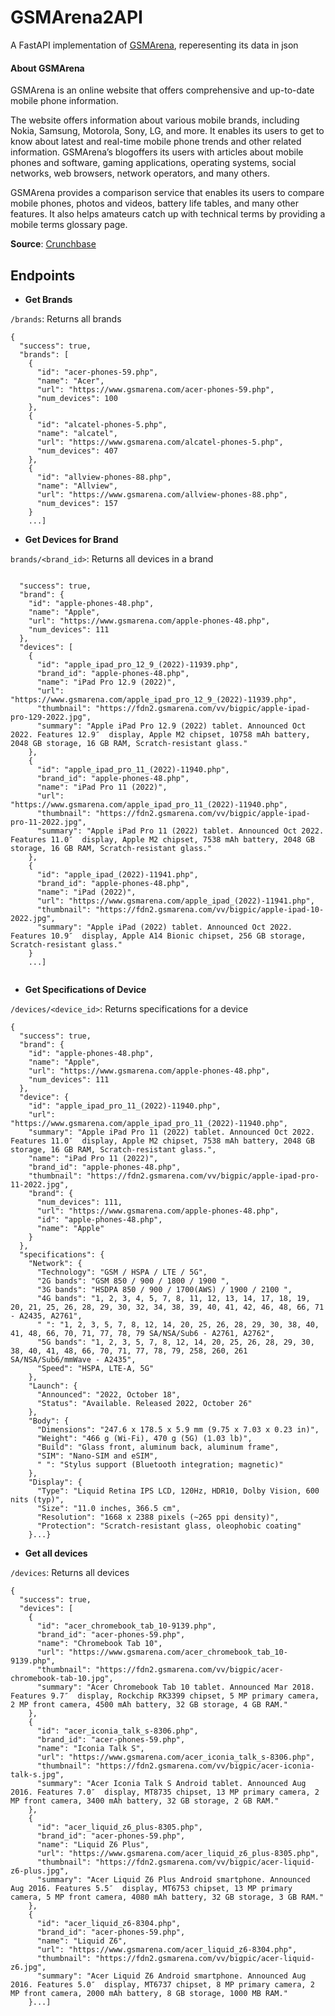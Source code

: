 # GSMArena2API
A FastAPI implementation of [GSMArena](https://www.gsmarena.com/), reperesenting its data in json

#### About GSMArena
GSMArena is an online website that offers comprehensive and up-to-date mobile phone information.

The website offers information about various mobile brands, including Nokia, Samsung, Motorola, Sony, LG, and more. It enables its users to get to know about latest and real-time mobile phone trends and other related information. GSMArena’s blogoffers its users with articles about mobile phones and software, gaming applications, operating systems, social networks, web browsers, network operators, and many others.

GSMArena provides a comparison service that enables its users to compare mobile phones, photos and videos, battery life tables, and many other features. It also helps amateurs catch up with technical terms by providing a mobile terms glossary page.

**Source**: [Crunchbase](https://www.crunchbase.com/organization/gsmarena)

## Endpoints

- **Get Brands**

`/brands`: Returns all brands
```
{
  "success": true,
  "brands": [
    {
      "id": "acer-phones-59.php",
      "name": "Acer",
      "url": "https://www.gsmarena.com/acer-phones-59.php",
      "num_devices": 100
    },
    {
      "id": "alcatel-phones-5.php",
      "name": "alcatel",
      "url": "https://www.gsmarena.com/alcatel-phones-5.php",
      "num_devices": 407
    },
    {
      "id": "allview-phones-88.php",
      "name": "Allview",
      "url": "https://www.gsmarena.com/allview-phones-88.php",
      "num_devices": 157
    }
    ...]
```
- **Get Devices for Brand**

`brands/<brand_id>`: Returns all devices in a brand
```

  "success": true,
  "brand": {
    "id": "apple-phones-48.php",
    "name": "Apple",
    "url": "https://www.gsmarena.com/apple-phones-48.php",
    "num_devices": 111
  },
  "devices": [
    {
      "id": "apple_ipad_pro_12_9_(2022)-11939.php",
      "brand_id": "apple-phones-48.php",
      "name": "iPad Pro 12.9 (2022)",
      "url": "https://www.gsmarena.com/apple_ipad_pro_12_9_(2022)-11939.php",
      "thumbnail": "https://fdn2.gsmarena.com/vv/bigpic/apple-ipad-pro-129-2022.jpg",
      "summary": "Apple iPad Pro 12.9 (2022) tablet. Announced Oct 2022. Features 12.9″  display, Apple M2 chipset, 10758 mAh battery, 2048 GB storage, 16 GB RAM, Scratch-resistant glass."
    },
    {
      "id": "apple_ipad_pro_11_(2022)-11940.php",
      "brand_id": "apple-phones-48.php",
      "name": "iPad Pro 11 (2022)",
      "url": "https://www.gsmarena.com/apple_ipad_pro_11_(2022)-11940.php",
      "thumbnail": "https://fdn2.gsmarena.com/vv/bigpic/apple-ipad-pro-11-2022.jpg",
      "summary": "Apple iPad Pro 11 (2022) tablet. Announced Oct 2022. Features 11.0″  display, Apple M2 chipset, 7538 mAh battery, 2048 GB storage, 16 GB RAM, Scratch-resistant glass."
    },
    {
      "id": "apple_ipad_(2022)-11941.php",
      "brand_id": "apple-phones-48.php",
      "name": "iPad (2022)",
      "url": "https://www.gsmarena.com/apple_ipad_(2022)-11941.php",
      "thumbnail": "https://fdn2.gsmarena.com/vv/bigpic/apple-ipad-10-2022.jpg",
      "summary": "Apple iPad (2022) tablet. Announced Oct 2022. Features 10.9″  display, Apple A14 Bionic chipset, 256 GB storage, Scratch-resistant glass."
    }
    ...]
    
```

- **Get Specifications of Device**

`/devices/<device_id>`: Returns specifications for a device

```
{
  "success": true,
  "brand": {
    "id": "apple-phones-48.php",
    "name": "Apple",
    "url": "https://www.gsmarena.com/apple-phones-48.php",
    "num_devices": 111
  },
  "device": {
    "id": "apple_ipad_pro_11_(2022)-11940.php",
    "url": "https://www.gsmarena.com/apple_ipad_pro_11_(2022)-11940.php",
    "summary": "Apple iPad Pro 11 (2022) tablet. Announced Oct 2022. Features 11.0″  display, Apple M2 chipset, 7538 mAh battery, 2048 GB storage, 16 GB RAM, Scratch-resistant glass.",
    "name": "iPad Pro 11 (2022)",
    "brand_id": "apple-phones-48.php",
    "thumbnail": "https://fdn2.gsmarena.com/vv/bigpic/apple-ipad-pro-11-2022.jpg",
    "brand": {
      "num_devices": 111,
      "url": "https://www.gsmarena.com/apple-phones-48.php",
      "id": "apple-phones-48.php",
      "name": "Apple"
    }
  },
  "specifications": {
    "Network": {
      "Technology": "GSM / HSPA / LTE / 5G",
      "2G bands": "GSM 850 / 900 / 1800 / 1900 ",
      "3G bands": "HSDPA 850 / 900 / 1700(AWS) / 1900 / 2100 ",
      "4G bands": "1, 2, 3, 4, 5, 7, 8, 11, 12, 13, 14, 17, 18, 19, 20, 21, 25, 26, 28, 29, 30, 32, 34, 38, 39, 40, 41, 42, 46, 48, 66, 71 - A2435, A2761",
      " ": "1, 2, 3, 5, 7, 8, 12, 14, 20, 25, 26, 28, 29, 30, 38, 40, 41, 48, 66, 70, 71, 77, 78, 79 SA/NSA/Sub6 - A2761, A2762",
      "5G bands": "1, 2, 3, 5, 7, 8, 12, 14, 20, 25, 26, 28, 29, 30, 38, 40, 41, 48, 66, 70, 71, 77, 78, 79, 258, 260, 261 SA/NSA/Sub6/mmWave - A2435",
      "Speed": "HSPA, LTE-A, 5G"
    },
    "Launch": {
      "Announced": "2022, October 18",
      "Status": "Available. Released 2022, October 26"
    },
    "Body": {
      "Dimensions": "247.6 x 178.5 x 5.9 mm (9.75 x 7.03 x 0.23 in)",
      "Weight": "466 g (Wi-Fi), 470 g (5G) (1.03 lb)",
      "Build": "Glass front, aluminum back, aluminum frame",
      "SIM": "Nano-SIM and eSIM",
      " ": "Stylus support (Bluetooth integration; magnetic)"
    },
    "Display": {
      "Type": "Liquid Retina IPS LCD, 120Hz, HDR10, Dolby Vision, 600 nits (typ)",
      "Size": "11.0 inches, 366.5 cm",
      "Resolution": "1668 x 2388 pixels (~265 ppi density)",
      "Protection": "Scratch-resistant glass, oleophobic coating"
    }...}

```

- **Get all devices**

`/devices`: Returns all devices
```
{
  "success": true,
  "devices": [
    {
      "id": "acer_chromebook_tab_10-9139.php",
      "brand_id": "acer-phones-59.php",
      "name": "Chromebook Tab 10",
      "url": "https://www.gsmarena.com/acer_chromebook_tab_10-9139.php",
      "thumbnail": "https://fdn2.gsmarena.com/vv/bigpic/acer-chromebook-tab-10.jpg",
      "summary": "Acer Chromebook Tab 10 tablet. Announced Mar 2018. Features 9.7″  display, Rockchip RK3399 chipset, 5 MP primary camera, 2 MP front camera, 4500 mAh battery, 32 GB storage, 4 GB RAM."
    },
    {
      "id": "acer_iconia_talk_s-8306.php",
      "brand_id": "acer-phones-59.php",
      "name": "Iconia Talk S",
      "url": "https://www.gsmarena.com/acer_iconia_talk_s-8306.php",
      "thumbnail": "https://fdn2.gsmarena.com/vv/bigpic/acer-iconia-talk-s.jpg",
      "summary": "Acer Iconia Talk S Android tablet. Announced Aug 2016. Features 7.0″  display, MT8735 chipset, 13 MP primary camera, 2 MP front camera, 3400 mAh battery, 32 GB storage, 2 GB RAM."
    },
    {
      "id": "acer_liquid_z6_plus-8305.php",
      "brand_id": "acer-phones-59.php",
      "name": "Liquid Z6 Plus",
      "url": "https://www.gsmarena.com/acer_liquid_z6_plus-8305.php",
      "thumbnail": "https://fdn2.gsmarena.com/vv/bigpic/acer-liquid-z6-plus.jpg",
      "summary": "Acer Liquid Z6 Plus Android smartphone. Announced Aug 2016. Features 5.5″  display, MT6753 chipset, 13 MP primary camera, 5 MP front camera, 4080 mAh battery, 32 GB storage, 3 GB RAM."
    },
    {
      "id": "acer_liquid_z6-8304.php",
      "brand_id": "acer-phones-59.php",
      "name": "Liquid Z6",
      "url": "https://www.gsmarena.com/acer_liquid_z6-8304.php",
      "thumbnail": "https://fdn2.gsmarena.com/vv/bigpic/acer-liquid-z6.jpg",
      "summary": "Acer Liquid Z6 Android smartphone. Announced Aug 2016. Features 5.0″  display, MT6737 chipset, 8 MP primary camera, 2 MP front camera, 2000 mAh battery, 8 GB storage, 1000 MB RAM."
    }...]
```







